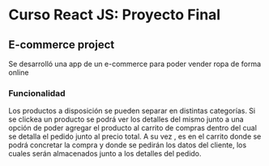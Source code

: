 # Curso React JS: Proyecto Final
## E-commerce project
Se desarrolló una app de un e-commerce para poder vender ropa de forma online

### Funcionalidad 

Los productos a disposición se pueden separar en distintas categorías. Si se clickea un producto se podrá ver los detalles del mismo junto a una opción de poder agregar el producto al carrito de compras dentro del cual se detalla el pedido junto al precio total. A su vez , es en el carrito donde se podrá concretar la compra y donde se pedirán los datos del cliente, los cuales serán almacenados junto a los detalles del pedido.